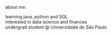 about me:

learning java, python and SQL    
interested in data science and finances   
undergrad student @ Universidade de São Paulo
